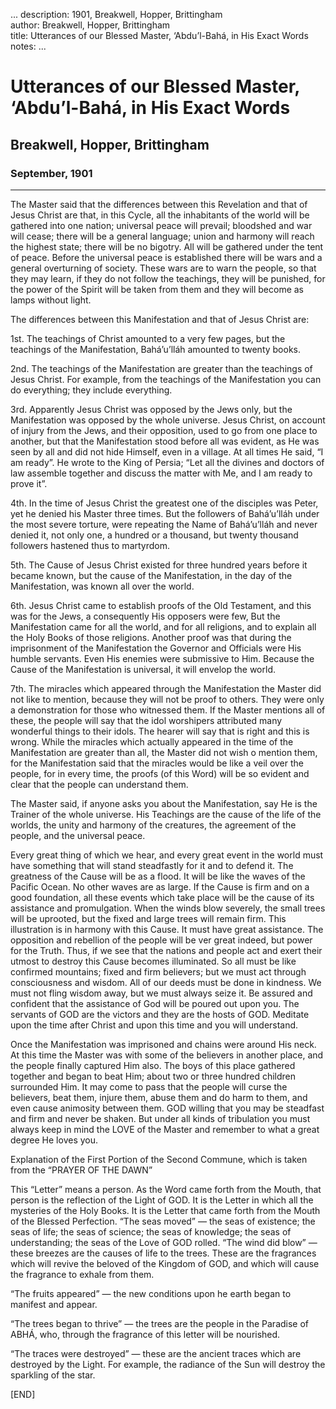 ...
description: 1901, Breakwell, Hopper, Brittingham  
author: Breakwell, Hopper, Brittingham  
title: Utterances of our Blessed Master, ‘Abdu’l-Bahá, in His Exact Words 
notes:
...


# Utterances of our Blessed Master, ‘Abdu’l-Bahá, in His Exact Words  
## Breakwell, Hopper, Brittingham  
### September, 1901 

------

The Master said that the differences between this Revelation and that of Jesus Christ are that, in this Cycle, all the inhabitants of the world will be gathered into one nation; universal peace will prevail; bloodshed and war will cease; there will be a general language; union and harmony will reach the highest state; there will be no bigotry. All will be gathered under the tent of peace. Before the universal peace is established there will be wars and a general overturning of society. These wars are to warn the people, so that they may learn, if they do not follow the teachings, they will be punished, for the power of the Spirit will be taken from them and they will become as lamps without light.   

The differences between this Manifestation and that of Jesus Christ are:   

1st. The teachings of Christ amounted to a very few pages, but the teachings of the Manifestation, Bahá’u’lláh amounted to twenty books.   

2nd. The teachings of the Manifestation are greater than the teachings of Jesus Christ. For example, from the teachings of the Manifestation you can do everything; they include everything.   

3rd. Apparently Jesus Christ was opposed by the Jews only, but the Manifestation was opposed by the whole universe. Jesus Christ, on account of injury from the Jews, and their opposition, used to go from one place to another, but that the Manifestation stood before all was evident, as He was seen by all and did not hide Himself, even in a village. At all times He said, “I am ready”. He wrote to the King of Persia; “Let all the divines and doctors of law assemble together and discuss the matter with Me, and I am ready to prove it”.   

4th. In the time of Jesus Christ the greatest one of the disciples was Peter, yet he denied his Master three times. But the followers of Bahá’u’lláh under the most severe torture, were repeating the Name of Bahá’u’lláh and never denied it, not only one, a hundred or a thousand, but twenty thousand followers hastened thus to martyrdom.   

5th. The Cause of Jesus Christ existed for three hundred years before it became known, but the cause of the Manifestation, in the day of the Manifestation, was known all over the world.   

6th. Jesus Christ came to establish proofs of the Old Testament, and this was for the Jews, a consequently His opposers were few, But the Manifestation came for all the world, and for all religions, and to explain all the Holy Books of those religions. Another proof was that during the imprisonment of the Manifestation the Governor and Officials were His humble servants. Even His enemies were submissive to Him. Because the Cause of the Manifestation is universal, it will envelop the world.   

7th. The miracles which appeared through the Manifestation the Master did not like to mention, because they will not be proof to others. They were only a demonstration for those who witnessed them. If the Master mentions all of these, the people will say that the idol worshipers attributed many wonderful things to their idols. The hearer will say that is right and this is wrong. While the miracles which actually appeared in the time of the Manifestation are greater than all, the Master did not wish o mention them, for the Manifestation said that the miracles would be like a veil over the people, for in every time, the proofs (of this Word) will be so evident and clear that the people can understand them.   

The Master said, if anyone asks you about the Manifestation, say He is the Trainer of the whole universe. His Teachings are the cause of the life of the worlds, the unity and harmony of the creatures, the agreement of the people, and the universal peace.   

Every great thing of which we hear, and every great event in the world must have something that will stand steadfastly for it and to defend it. The greatness of the Cause will be as a flood. It will be like the waves of the Pacific Ocean. No other waves are as large. If the Cause is firm and on a good foundation, all these events which take place will be the cause of its assistance and promulgation. When the winds blow severely, the small trees will be uprooted, but the fixed and large trees will remain firm. This illustration is in harmony with this Cause. It must have great assistance. The opposition and rebellion of the people will be ver great indeed, but power for the Truth. Thus, if we see that the nations and people act and exert their utmost to destroy this Cause becomes illuminated. So all must be like confirmed mountains; fixed and firm believers; but we must act through consciousness and wisdom. All of our deeds must be done in kindness. We must not fling wisdom away, but we must always seize it. Be assured and confident that the assistance of God will be poured out upon you. The servants of GOD are the victors and they are the hosts of GOD. Meditate upon the time after Christ and upon this time and you will understand.   

Once the Manifestation was imprisoned and chains were around His neck. At this time the Master was with some of the believers in another place, and the people finally captured Him also. The boys of this place gathered together and began to beat Him; about two or three hundred children surrounded Him. It may come to pass that the people will curse the believers, beat them, injure them, abuse them and do harm to them, and even cause animosity between them. GOD willing that you may be steadfast and firm and never be shaken. But under all kinds of tribulation you must always keep in mind the LOVE of the Master and remember to what a great degree He loves you.   

Explanation of the First Portion of the Second Commune, which is taken from the
“PRAYER OF THE DAWN”   

This “Letter” means a person. As the Word came forth from the Mouth, that person is the reflection of the Light of GOD. It is the Letter in which all the mysteries of the Holy Books. It is the Letter that came forth from the Mouth of the Blessed Perfection. “The seas moved” — the seas of existence; the seas of life; the seas of science; the seas of knowledge; the seas of understanding; the seas of the Love of GOD rolled. “The wind did blow” — these breezes are the causes of life to the trees. These are the fragrances which will revive the beloved of the Kingdom of GOD, and which will cause the fragrance to exhale from them.   

“The fruits appeared” — the new conditions upon he earth began to manifest and appear.   

“The trees began to thrive” — the trees are the people in the Paradise of ABHÁ, who, through the fragrance of this letter will be nourished.   

“The traces were destroyed” — these are the ancient traces which are destroyed by the Light. For example, the radiance of the Sun will destroy the sparkling of the star.   

[END]

